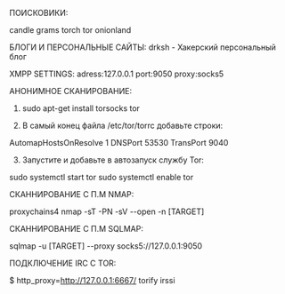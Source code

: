 ПОИСКОВИКИ:

candle
grams
torch
tor onionland

БЛОГИ И ПЕРСОНАЛЬНЫЕ САЙТЫ: drksh - Хакерский персональный блог

XMPP SETTINGS:
adress:127.0.0.1
port:9050
proxy:socks5

АНОНИМНОЕ СКАНИРОВАНИЕ:

1. sudo apt-get install torsocks tor

2. В самый конец файла /etc/tor/torrc добавьте строки:

AutomapHostsOnResolve  1
DNSPort                53530
TransPort              9040

3. Запустите и добавьте в автозапуск службу Tor:

sudo systemctl start tor 
sudo systemctl enable tor

СКАННИРОВАНИЕ С П.М NMAP:

proxychains4 nmap -sT -PN -sV --open -n [TARGET]


СКАННИРОВАНИЕ С П.М SQLMAP:

sqlmap -u [TARGET] --proxy socks5://127.0.0.1:9050


ПОДКЛЮЧЕНИЕ IRC C TOR:

$ http_proxy=http://127.0.0.1:6667/ torify irssi
